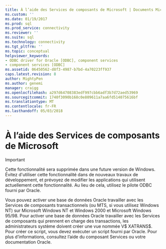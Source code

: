 ```yaml
---
title: À l’aide des Services de composants de Microsoft | Documents Microsoft
ms.custom: ''
ms.date: 01/19/2017
ms.prod: sql
ms.prod_service: connectivity
ms.reviewer: ''
ms.suite: sql
ms.technology: connectivity
ms.tgt_pltfrm: ''
ms.topic: conceptual
helpviewer_keywords:
- ODBC driver for Oracle [ODBC], component services
- component services [ODBC]
ms.assetid: 06450562-d8f3-4987-b7bd-4a70223ff937
caps.latest.revision: 8
author: MightyPen
ms.author: genemi
manager: craigg
ms.openlocfilehash: a297d64708383edf997cbb6adf3b7d72aed53969
ms.sourcegitcommit: 1740f3090b168c0e809611a7aa6fd514075616bf
ms.translationtype: MT
ms.contentlocale: fr-FR
ms.lasthandoff: 05/03/2018
---
```

# <a name="using-microsoft-component-services"></a>À l’aide des Services de composants de Microsoft
> [!IMPORTANT]  
>  Cette fonctionnalité sera supprimée dans une future version de Windows. Évitez d'utiliser cette fonctionnalité dans de nouveaux travaux de développement, et prévoyez de modifier les applications qui utilisent actuellement cette fonctionnalité. Au lieu de cela, utilisez le pilote ODBC fourni par Oracle.  
  
 Vous pouvez activer une base de données Oracle travailler avec les Services de composants transactionnels (ou MTS, si vous utilisez Windows NT) sur Microsoft Windows NT et Windows 2000 et Microsoft Windows 95/98. Pour activer une base de données Oracle travailler avec les Services de composants qui prennent en charge des transactions, les administrateurs système doivent créer une vue nommée V$ XATRANS$. Pour créer ce script, vous devez exécuter un script fourni par Oracle. Pour plus d’informations, consultez l’aide du composant Services ou votre documentation Oracle.
